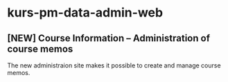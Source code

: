 # kurs-pm-data-admin-web

## [NEW] Course Information – Administration of course memos

The new administraion site makes it possible to create and manage course memos.
